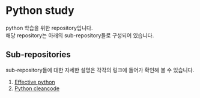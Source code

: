 # Python study
python 학습을 위한 repository입니다.  
해당 repository는 아래의 sub-repository들로 구성되어 있습니다.

## Sub-repositories
sub-repository들에 대한 자세한 설명은 각각의 링크에 들어가 확인해 볼 수 있습니다.
1. [Effective python](https://github.com/biscayan/Python_study/tree/main/Effective_python)
2. [Python cleancode](https://github.com/biscayan/Python_study/tree/main/Python_cleancode)